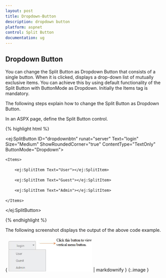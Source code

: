 ```yaml
---
layout: post
title: Dropdown-Button
description: dropdown button
platform: aspnet
control: Split Button
documentation: ug
---
```


## Dropdown Button

You can change the Split Button as Dropdown Button that consists of a single button. When it is clicked, displays a drop-down list of mutually exclusive items. You can achieve this by using default functionality of the Split Button with ButtonMode as Dropdown. Initially the Items tag is mandatory.

The following steps explain how to change the Split Button as Dropdown Button.

In an ASPX page, define the Split Button control.

{% highlight html %}



<ej:SplitButton ID="dropdownbtn" runat="server" Text="login" Size="Medium" ShowRoundedCorner="true" ContentType="TextOnly" ButtonMode="Dropdown">

    <Items>

        <ej:SplitItem Text="User"></ej:SplitItem>

        <ej:SplitItem Text="Guest"></ej:SplitItem>

        <ej:SplitItem Text="Admin"></ej:SplitItem>

    </Items>

</ej:SplitButton>



{% endhighlight %}



The following screenshot displays the output of the above code example.

{ ![](Dropdown-Button_images/Dropdown-Button_img1.png) | markdownify }
{:.image }


